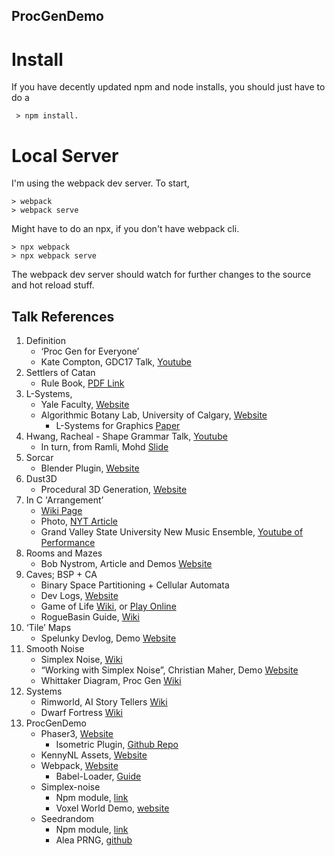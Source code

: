 ## ProcGenDemo

# Install

If you have decently updated npm and node installs, you should just have to do a

````
 > npm install. 
````

# Local Server

I'm using the webpack dev server. To start, 

````
> webpack
> webpack serve
````

Might have to do an npx, if you don't have webpack cli.

````
> npx webpack
> npx webpack serve
````

The webpack dev server should watch for further changes to the source and hot reload stuff. 

## Talk References

1. Definition
    * ‘Proc Gen for Everyone’
    * Kate Compton, GDC17 Talk, [Youtube](https://www.youtube.com/watch?v=WumyfLEa6bU)
2. Settlers of Catan
    * Rule Book, [PDF Link](https://www.catan.com/sites/prod/files/2021-06/catan_base_rules_2020_200707.pdf)
3. L-Systems, 
    * Yale Faculty, [Website](https://users.math.yale.edu/public_html/People/frame/Fractals/IntroToFrac/InitGen/LSystems/LSysBracket/LSysBracket.html)
    * Algorithmic Botany Lab, University of Calgary, [Website](http://algorithmicbotany.org/)
        * L-Systems for Graphics [Paper](http://algorithmicbotany.org/papers/lsfp.pdf)
4. Hwang, Racheal - Shape Grammar Talk, [Youtube](https://www.youtube.com/watch?v=t-VUpX-xVo4)
    * In turn, from Ramli, Mohd [Slide](https://image.slidesharecdn.com/allexercises-141210225858-conversion-gate01/95/shape-grammar-all-exercises-2-638.jpg?cb=1418252365) 
5. Sorcar
    * Blender Plugin, [Website](https://blenderartists.org/t/sorcar-procedural-modeling-in-blender-using-node-editor/1156769)
6. Dust3D
    * Procedural 3D Generation, [Website](https://blogs.dust3d.org/2019/08/01/procedural-3d-model-generation-in-dust3d/)
7. In C 'Arrangement’
    * [Wiki Page](https://en.wikipedia.org/wiki/In_C)
    * Photo, [NYT Article](https://www.nytimes.com/2009/11/10/arts/music/10grand.html)
    * Grand Valley State University New Music Ensemble, [Youtube of Performance](https://www.youtube.com/watch?v=2PinhSjiGVY)
8. Rooms and Mazes
    * Bob Nystrom, Article and Demos [Website](http://journal.stuffwithstuff.com/2014/12/21/rooms-and-mazes/)
9. Caves; BSP + CA
    * Binary Space Partitioning + Cellular Automata
    * Dev Logs, [Website](https://pvigier.github.io/2019/06/23/vagabond-dungeon-cave-generation.html)
    * Game of Life [Wiki](https://en.wikipedia.org/wiki/Conway%27s_Game_of_Life), or [Play Online](https://playgameoflife.com/)
    * RogueBasin Guide, [Wiki](http://roguebasin.com/?title=Cellular_Automata_Method_for_Generating_Random_Cave-Like_Levels)
10. ‘Tile’ Maps
    * Spelunky Devlog, Demo [Website](http://tinysubversions.com/spelunkyGen/)
11. Smooth Noise
    * Simplex Noise, [Wiki](https://en.wikipedia.org/wiki/Simplex_noise)
    * “Working with Simplex Noise”, Christian Maher, Demo [Website](https://cmaher.github.io/posts/working-with-simplex-noise/)
    * Whittaker Diagram, Proc Gen [Wiki](http://pcg.wikidot.com/pcg-algorithm:whittaker-diagram)
12. Systems
    * Rimworld, AI Story Tellers [Wiki](https://rimworldwiki.com/wiki/AI_Storytellers)
    * Dwarf Fortress [Wiki](https://dwarffortresswiki.org/)
13. ProcGenDemo
    * Phaser3, [Website](https://phaser.io/)
        * Isometric Plugin, [Github Repo](https://github.com/koreezgames/phaser3-isometric-plugin)
    * KennyNL Assets, [Website](https://www.kenney.nl/)
    * Webpack, [Website](https://webpack.js.org/)
        * Babel-Loader, [Guide](https://webpack.js.org/loaders/babel-loader/)
    * Simplex-noise
        * Npm module, [link](https://www.npmjs.com/package/simplex-noise)
        * Voxel World Demo, [website](https://29a.ch/sandbox/2012/voxelworld/#seed=1x288209)
    * Seedrandom
        * Npm module, [link](https://www.npmjs.com/package/seedrandom)
        * Alea PRNG, [github](https://github.com/macmcmeans/aleaPRNG)